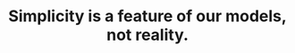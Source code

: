 ---
title: Simplicity is a feature of our models, not reality.
tags: concepts inspection TMWT context
star: true
concepts: true
order: 3
---